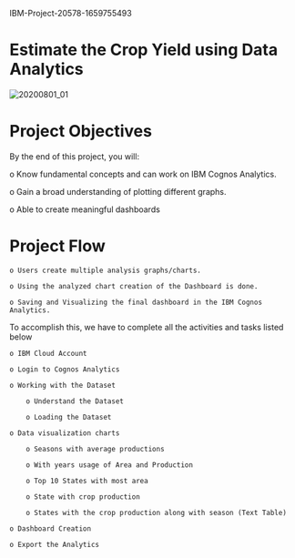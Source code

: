 IBM-Project-20578-1659755493
# Estimate the Crop Yield using Data Analytics
![20200801_01](https://user-images.githubusercontent.com/79685175/202193790-588c87c4-7f88-44cd-ae58-4d3e22375374.jpg)

# Project Objectives
By the end of this project, you will:

o Know fundamental concepts and can work on IBM Cognos Analytics.

o Gain a broad understanding of plotting different graphs.

o Able to create meaningful dashboards

# Project Flow

    o Users create multiple analysis graphs/charts.

    o Using the analyzed chart creation of the Dashboard is done.

    o Saving and Visualizing the final dashboard in the IBM Cognos Analytics.

To accomplish this, we have to complete all the activities and tasks listed below

    o IBM Cloud Account

    o Login to Cognos Analytics

    o Working with the Dataset

        o Understand the Dataset

        o Loading the Dataset

    o Data visualization charts

        o Seasons with average productions

        o With years usage of Area and Production

        o Top 10 States with most area

        o State with crop production

        o States with the crop production along with season (Text Table)

    o Dashboard Creation

    o Export the Analytics
